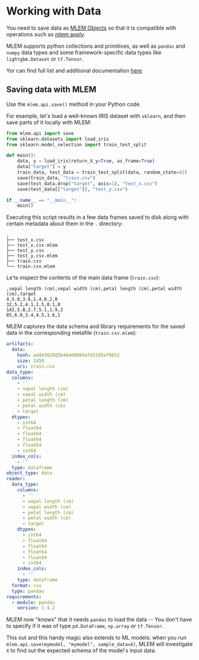 # Working with Data

You need to save data as [MLEM Objects] so that it is compatible with operations
such as [mlem apply](/doc/command-reference/apply).

MLEM supports python collections and primitives, as well as `pandas` and `numpy`
data types and some framework-specific data types like `lightgbm.Dataset` or
`tf.Tensor`.

Yor can find full list and additional documentation
[here](/doc/object-reference/data)

[mlem objects]: /doc/user-guide/basic-concepts#mlem-objects

## Saving data with MLEM

Use the `mlem.api.save()` method in your Python code.

For example, let's load a well-known IRIS dataset with `sklearn`, and then save
parts of it locally with MLEM:

```py
from mlem.api import save
from sklearn.datasets import load_iris
from sklearn.model_selection import train_test_split

def main():
    data, y = load_iris(return_X_y=True, as_frame=True)
    data["target"] = y
    train_data, test_data = train_test_split(data, random_state=42)
    save(train_data, "train.csv")
    save(test_data.drop("target", axis=1), "test_x.csv")
    save(test_data[["target"]], "test_y.csv")

if __name__ == "__main__":
    main()
```

Executing this script results in a few data frames saved to disk along with
certain metadata about them in the `.` directory:

```
.
├── test_x.csv
├── test_x.csv.mlem
├── test_y.csv
├── test_y.csv.mlem
├── train.csv
└── train.csv.mlem
```

Le'ts inspect the contents of the main data frame (`train.csv`):

```csv
,sepal length (cm),sepal width (cm),petal length (cm),petal width (cm),target
4,5.0,3.6,1.4,0.2,0
32,5.2,4.1,1.5,0.1,0
142,5.8,2.7,5.1,1.9,2
85,6.0,3.4,4.5,1.6,1
```

MLEM captures the data schema and library requirements for the saved data in the
corresponding metafile (`train.csv.mlem`):

```yaml
artifacts:
  data:
    hash: add43029d2b464d0884a7d3105ef0652
    size: 2459
    uri: train.csv
data_type:
  columns:
    - ''
    - sepal length (cm)
    - sepal width (cm)
    - petal length (cm)
    - petal width (cm)
    - target
  dtypes:
    - int64
    - float64
    - float64
    - float64
    - float64
    - int64
  index_cols:
    - ''
  type: dataframe
object_type: data
reader:
  data_type:
    columns:
      - ''
      - sepal length (cm)
      - sepal width (cm)
      - petal length (cm)
      - petal width (cm)
      - target
    dtypes:
      - int64
      - float64
      - float64
      - float64
      - float64
      - int64
    index_cols:
      - ''
    type: dataframe
  format: csv
  type: pandas
requirements:
  - module: pandas
    version: 1.4.2
```

MLEM now "knows" that it needs `pandas` to load the data -- You don't have to
specify if it was of type `pd.DataFrame`, `np.array` or `tf.Tensor`.

This out and this handy magic also extends to ML models: when you run
`mlem.api.save(mymodel, "mymodel", sample_data=X)`, MLEM will investigate `X` to
find out the expected schema of the model's input data.
